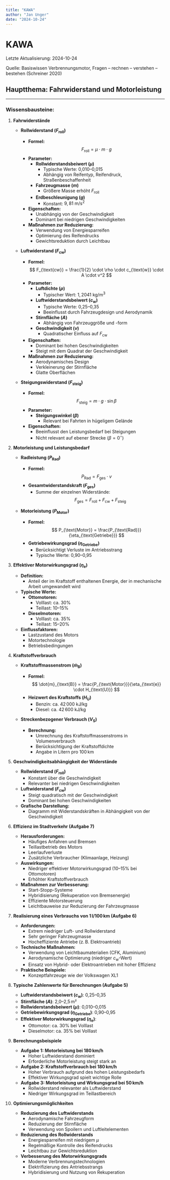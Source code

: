 ```yaml
---
title: "KAWA"
author: "Jan Unger"
date: "2024-10-24"
---
```


# KAWA

Letzte Aktualisierung: 2024-10-24

Quelle: Basiswissen Verbrennungsmotor, Fragen – rechnen – verstehen – bestehen (Schreiner 2020)

## Hauptthema: Fahrwiderstand und Motorleistung

---

### Wissensbausteine:

1. **Fahrwiderstände**

   - **Rollwiderstand ($F_{\text{roll}}$)**

     - **Formel:**
       $$
       F_{\text{roll}} = \mu \cdot m \cdot g
       $$
     - **Parameter:**
       - **Rollwiderstandsbeiwert ($\mu$)**
         - Typische Werte: 0,010–0,015
         - Abhängig von Reifentyp, Reifendruck, Straßenbeschaffenheit
       - **Fahrzeugmasse ($m$)**
         - Größere Masse erhöht $F_{\text{roll}}$
       - **Erdbeschleunigung ($g$)**
         - Konstant: $9{,}81~\text{m/s}^2$
     - **Eigenschaften:**
       - Unabhängig von der Geschwindigkeit
       - Dominant bei niedrigen Geschwindigkeiten
     - **Maßnahmen zur Reduzierung:**
       - Verwendung von Energiesparreifen
       - Optimierung des Reifendrucks
       - Gewichtsreduktion durch Leichtbau

   - **Luftwiderstand ($F_{\text{cw}}$)**

     - **Formel:**
       $$
       F_{\text{cw}} = \frac{1}{2} \cdot \rho \cdot c_{\text{w}} \cdot A \cdot v^2
       $$
     - **Parameter:**
       - **Luftdichte ($\rho$)**
         - Typischer Wert: $1{,}2041~\text{kg/m}^3$
       - **Luftwiderstandsbeiwert ($c_{\text{w}}$)**
         - Typische Werte: 0,25–0,35
         - Beeinflusst durch Fahrzeugdesign und Aerodynamik
       - **Stirnfläche ($A$)**
         - Abhängig von Fahrzeuggröße und -form
       - **Geschwindigkeit ($v$)**
         - Quadratischer Einfluss auf $F_{\text{cw}}$
     - **Eigenschaften:**
       - Dominant bei hohen Geschwindigkeiten
       - Steigt mit dem Quadrat der Geschwindigkeit
     - **Maßnahmen zur Reduzierung:**
       - Aerodynamisches Design
       - Verkleinerung der Stirnfläche
       - Glatte Oberflächen

   - **Steigungswiderstand ($F_{\text{steig}}$)**

     - **Formel:**
       $$
       F_{\text{steig}} = m \cdot g \cdot \sin \beta
       $$
     - **Parameter:**
       - **Steigungswinkel ($\beta$)**
         - Relevant bei Fahrten in hügeligem Gelände
     - **Eigenschaften:**
       - Beeinflusst den Leistungsbedarf bei Steigungen
       - Nicht relevant auf ebener Strecke ($\beta = 0^\circ$)

2. **Motorleistung und Leistungsbedarf**

   - **Radleistung ($P_{\text{Rad}}$)**

     - **Formel:**
       $$
       P_{\text{Rad}} = F_{\text{ges}} \cdot v
       $$
     - **Gesamtwiderstandskraft ($F_{\text{ges}}$)**
       - Summe der einzelnen Widerstände:
         $$
         F_{\text{ges}} = F_{\text{roll}} + F_{\text{cw}} + F_{\text{steig}}
         $$

   - **Motorleistung ($P_{\text{Motor}}$)**

     - **Formel:**
       $$
       P_{\text{Motor}} = \frac{P_{\text{Rad}}}{\eta_{\text{Getriebe}}}
       $$
     - **Getriebewirkungsgrad ($\eta_{\text{Getriebe}}$)**
       - Berücksichtigt Verluste im Antriebsstrang
       - Typische Werte: 0,90–0,95

3. **Effektiver Motorwirkungsgrad ($\eta_{\text{e}}$)**

   - **Definition:**
     - Anteil der im Kraftstoff enthaltenen Energie, der in mechanische Arbeit umgewandelt wird
   - **Typische Werte:**
     - **Ottomotoren:**
       - Volllast: ca. 30%
       - Teillast: 10–15%
     - **Dieselmotoren:**
       - Volllast: ca. 35%
       - Teillast: 15–20%
   - **Einflussfaktoren:**
     - Lastzustand des Motors
     - Motortechnologie
     - Betriebsbedingungen

4. **Kraftstoffverbrauch**

   - **Kraftstoffmassenstrom ($\dot{m}_{\text{B}}$)**

     - **Formel:**
       $$
       \dot{m}_{\text{B}} = \frac{P_{\text{Motor}}}{\eta_{\text{e}} \cdot H_{\text{U}}}
       $$
     - **Heizwert des Kraftstoffs ($H_{\text{U}}$)**
       - Benzin: ca. $42\,000~\text{kJ/kg}$
       - Diesel: ca. $42\,600~\text{kJ/kg}$

   - **Streckenbezogener Verbrauch ($V_{\text{S}}$)**

     - **Berechnung:**
       - Umrechnung des Kraftstoffmassenstroms in Volumenverbrauch
       - Berücksichtigung der Kraftstoffdichte
       - Angabe in Litern pro 100 km

5. **Geschwindigkeitsabhängigkeit der Widerstände**

   - **Rollwiderstand ($F_{\text{roll}}$)**
     - Konstant über die Geschwindigkeit
     - Relevanter bei niedrigen Geschwindigkeiten
   - **Luftwiderstand ($F_{\text{cw}}$)**
     - Steigt quadratisch mit der Geschwindigkeit
     - Dominant bei hohen Geschwindigkeiten
   - **Grafische Darstellung:**
     - Diagramm mit Widerstandskräften in Abhängigkeit von der Geschwindigkeit

6. **Effizienz im Stadtverkehr (Aufgabe 7)**

   - **Herausforderungen:**
     - Häufiges Anfahren und Bremsen
     - Teillastbetrieb des Motors
     - Leerlaufverluste
     - Zusätzliche Verbraucher (Klimaanlage, Heizung)
   - **Auswirkungen:**
     - Niedriger effektiver Motorwirkungsgrad (10–15% bei Ottomotoren)
     - Erhöhter Kraftstoffverbrauch
   - **Maßnahmen zur Verbesserung:**
     - Start-Stopp-Systeme
     - Hybridisierung (Rekuperation von Bremsenergie)
     - Effiziente Motorsteuerung
     - Leichtbauweise zur Reduzierung der Fahrzeugmasse

7. **Realisierung eines Verbrauchs von 1 l/100 km (Aufgabe 6)**

   - **Anforderungen:**
     - Extrem niedriger Luft- und Rollwiderstand
     - Sehr geringer Fahrzeugmasse
     - Hocheffiziente Antriebe (z. B. Elektroantrieb)
   - **Technische Maßnahmen:**
     - Verwendung von Leichtbaumaterialien (CFK, Aluminium)
     - Aerodynamische Optimierung (niedriger $c_{\text{w}}$-Wert)
     - Einsatz von Hybrid- oder Elektroantrieben mit hoher Effizienz
   - **Praktische Beispiele:**
     - Konzeptfahrzeuge wie der Volkswagen XL1

8. **Typische Zahlenwerte für Berechnungen (Aufgabe 5)**

   - **Luftwiderstandsbeiwert ($c_{\text{w}}$)**: 0,25–0,35
   - **Stirnfläche ($A$)**: 2,0–2,5 m²
   - **Rollwiderstandsbeiwert ($\mu$)**: 0,010–0,015
   - **Getriebewirkungsgrad ($\eta_{\text{Getriebe}}$)**: 0,90–0,95
   - **Effektiver Motorwirkungsgrad ($\eta_{\text{e}}$)**:
     - Ottomotor: ca. 30% bei Volllast
     - Dieselmotor: ca. 35% bei Volllast

9. **Berechnungsbeispiele**

   - **Aufgabe 1: Motorleistung bei 180 km/h**
     - Hoher Luftwiderstand dominiert
     - Erforderliche Motorleistung steigt stark an
   - **Aufgabe 2: Kraftstoffverbrauch bei 180 km/h**
     - Hoher Verbrauch aufgrund des hohen Leistungsbedarfs
     - Effektiver Wirkungsgrad spielt wichtige Rolle
   - **Aufgabe 3: Motorleistung und Wirkungsgrad bei 50 km/h**
     - Rollwiderstand relevanter als Luftwiderstand
     - Niedriger Wirkungsgrad im Teillastbereich

10. **Optimierungsmöglichkeiten**

    - **Reduzierung des Luftwiderstands**
      - Aerodynamische Fahrzeugform
      - Reduzierung der Stirnfläche
      - Verwendung von Spoilern und Luftleitelementen
    - **Reduzierung des Rollwiderstands**
      - Energiesparreifen mit niedrigem $\mu$
      - Regelmäßige Kontrolle des Reifendrucks
      - Leichtbau zur Gewichtsreduktion
    - **Verbesserung des Motorwirkungsgrads**
      - Moderne Verbrennungstechnologien
      - Elektrifizierung des Antriebsstrangs
      - Hybridisierung und Nutzung von Rekuperation
